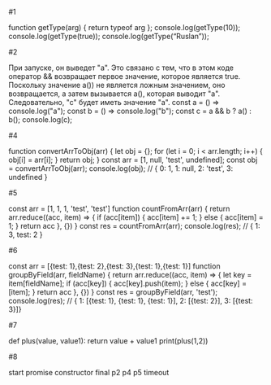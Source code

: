 
#1

function getType(arg) { return typeof arg };
console.log(getType(10));
console.log(getType(true)); 
console.log(getType(“Ruslan”));

#2

При запуске, он выведет "a". Это связано с тем, что в этом коде оператор && возвращает первое значение, которое является true. Поскольку значение a()) не является ложным значением, оно возвращается, а затем вызывается a(), которая выводит "a". Следовательно, "с" будет иметь значение "a".
const a = () => console.log("a");
const b = () => console.log("b");
const c = a && b ? a() : b();
console.log(c);

#4

function convertArrToObj(arr) { let obj = {}; for (let i = 0; i < arr.length; i++) { obj[i] = arr[i]; } return obj; }
const arr = [1, null, 'test', undefined]; const obj = convertArrToObj(arr); console.log(obj); // { 0: 1, 1: null, 2: 'test', 3: undefined }

#5

const arr = [1, 1, 1, 'test', 'test']
function countFromArr(arr) { return arr.reduce((acc, item) => { if (acc[item]) { acc[item] += 1; } else { acc[item] = 1; } return acc }, {}) }
const res = countFromArr(arr); console.log(res); // { 1: 3, test: 2 }

#6

const arr = [{test: 1},{test: 2},{test: 3},{test: 1},{test: 1}]
function groupByField(arr, fieldName) { return arr.reduce((acc, item) => { let key = item[fieldName]; if (acc[key]) { acc[key].push(item); } else { acc[key] = [item]; } return acc }, {}) }
const res = groupByField(arr, 'test'); console.log(res); // { 1: [{test: 1}, {test: 1}, {test: 1}], 2: [{test: 2}], 3: [{test: 3}]}

#7

def plus(value, value1): return value + value1 print(plus(1,2))

#8

start promise constructor final p2 p4 p5 timeout
